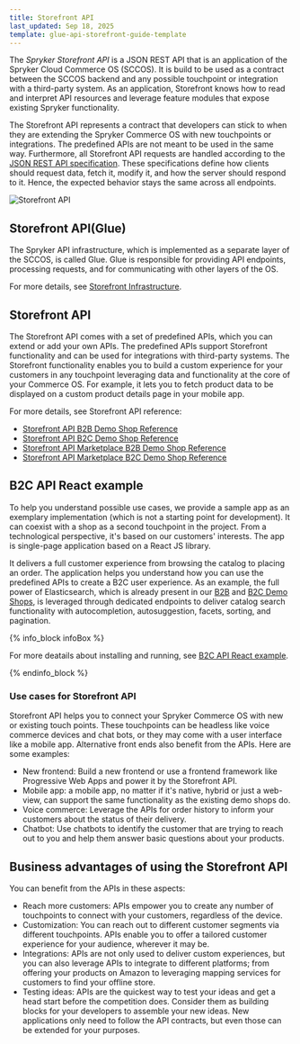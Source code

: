```yaml
---
title: Storefront API
last_updated: Sep 18, 2025
template: glue-api-storefront-guide-template
---
```


<!-- 2020307.0 is the last version to support this doc. Don't move it to the next versions -->

The *Spryker Storefront API* is a JSON REST API that is an application of the Spryker Cloud Commerce OS (SCCOS). It is build to be used as a contract between the SCCOS backend and any possible touchpoint or integration with a third-party system. As an application, Storefront knows how to read and interpret API resources and leverage feature modules that expose existing Spryker functionality.



The Storefront API represents a contract that developers can stick to when they are extending the Spryker Commerce OS with new touchpoints or integrations. The predefined APIs are not meant to be used in the same way. Furthermore, all Storefront API requests are handled according to the [JSON REST API specification](https://jsonapi.org/). These specifications define how clients should request data, fetch it, modify it, and how the server should respond to it. Hence, the expected behavior stays the same across all endpoints.

![Storefront API](https://spryker.s3.eu-central-1.amazonaws.com/docs/Glue+API/Glue+REST+API/glue-rest-api.jpg)



## Storefront API(Glue)

The Spryker API infrastructure, which is implemented as a separate layer of the SCCOS, is called Glue. Glue is responsible for providing API endpoints, processing requests, and for communicating with other layers of the OS.

For more details, see [Storefront Infrastructure](/docs/integrations/spryker-glue-api/storefront-api/developing-apis/storefront-infrastructure.html).

## Storefront API

The Storefront API comes with a set of predefined APIs, which you can extend or add your own APIs. The predefined APIs support Storefront functionality and can be used for integrations with third-party systems. The Storefront functionality enables you to build a custom experience for your customers in any touchpoint leveraging data and functionality at the core of your Commerce OS. For example, it lets you to fetch product data to be displayed on a custom product details page in your mobile app.

For more details, see Storefront API reference:

- [Storefront API B2B Demo Shop Reference](/docs/integrations/spryker-glue-api/storefront-api/api-references/storefront-api-b2b-demo-shop-reference.html)
- [Storefront API B2C Demo Shop Reference](/docs/integrations/spryker-glue-api/storefront-api/api-references/storefront-api-b2c-demo-shop-reference.html)
- [Storefront API Marketplace B2B Demo Shop Reference](/docs/integrations/spryker-glue-api/storefront-api/api-references/storefront-api-marketplace-b2b-demo-shop-reference.html)
- [Storefront API Marketplace B2C Demo Shop Reference](/docs/integrations/spryker-glue-api/storefront-api/api-references/storefront-api-marketplace-b2c-demo-shop-reference.html)

## B2C API React example

To help you understand possible use cases, we provide a sample app as an exemplary implementation (which is not a starting point for development). It can coexist with a shop as a second touchpoint in the project. From a technological perspective, it's based on our customers' interests. The app is single-page application based on a React JS library.

It delivers a full customer experience from browsing the catalog to placing an order. The application helps you understand how you can use the predefined APIs to create a B2C user experience. As an example, the full power of Elasticsearch, which is already present in our [B2B](/docs/about/all/b2b-suite.html) and [B2C Demo Shops](/docs/about/all/b2c-suite.html), is leveraged through dedicated endpoints to deliver catalog search functionality with autocompletion, autosuggestion, facets, sorting, and pagination.

{% info_block infoBox %}

For more deatails about installing and running, see [B2C API React example](/docs/integrations/spryker-glue-api/storefront-api/developing-apis/b2c-api-react-example/b2c-api-react-example.html).

{% endinfo_block %}

### Use cases for Storefront API

Storefront API helps you to connect your Spryker Commerce OS with new or existing touch points. These touchpoints can be headless like voice commerce devices and chat bots, or they may come with a user interface like a mobile app. Alternative front ends also benefit from the APIs. Here are some examples:
- New frontend: Build a new frontend or use a frontend framework like Progressive Web Apps and power it by the Storefront API.
- Mobile app: a mobile app, no matter if it's native, hybrid or just a web-view, can support the same functionality as the existing demo shops do.
- Voice commerce: Leverage the APIs for order history to inform your customers about the status of their delivery.
- Chatbot: Use chatbots to identify the customer that are trying to reach out to you and help them answer basic questions about your products.

## Business advantages of using the Storefront API

You can benefit from the APIs in these aspects:
- Reach more customers: APIs empower you to create any number of touchpoints to connect with your customers, regardless of the device.
- Customization:  You can reach out to different customer segments via different touchpoints. APIs enable you to offer a tailored customer experience for your audience, wherever it may be.
- Integrations: APIs are not only used to deliver custom experiences, but you can also leverage APIs to integrate to different platforms; from offering your products on Amazon to leveraging mapping services for customers to find your offline store.
- Testing ideas: APIs are the quickest way to test your ideas and get a head start before the competition does. Consider them as building blocks for your developers to assemble your new ideas. New applications only need to follow the API contracts, but even those can be extended for your purposes.
